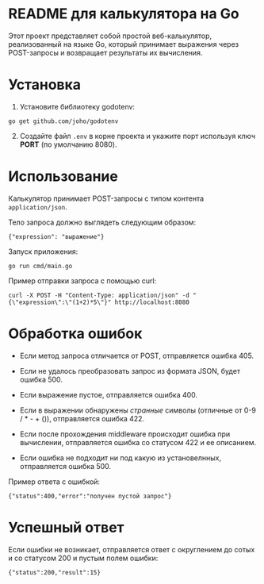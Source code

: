 # README для калькулятора на Go

Этот проект представляет собой простой веб-калькулятор, реализованный на языке Go, который принимает выражения через POST-запросы и возвращает результаты их вычисления.

# Установка

1. Установите библиотеку godotenv:

```
go get github.com/joho/godotenv
```

2. Создайте файл `.env` в корне проекта и укажите порт используя ключ **PORT** (по умолчанию 8080).

# Использование

Калькулятор принимает POST-запросы с типом контента `application/json`.

Тело запроса должно выглядеть следующим образом:

```
{"expression": "выражение"}
```

Запуск приложения:

```
go run cmd/main.go
```

Пример отправки запроса с помощью curl:

```
curl -X POST -H "Content-Type: application/json" -d "{\"expression\":\"(1+2)*5\"}" http://localhost:8080
```

# Обработка ошибок

- Если метод запроса отличается от POST, отправляется ошибка 405.

- Если не удалось преобразовать запрос из формата JSON, будет ошибка 500.

- Если выражение пустое, отправляется ошибка 400.

- Если в выражении обнаружены _странные_ символы (отличные от 0-9 / \* - + ()), отправляется ошибка 422.

- Если после прохождения middleware происходит ошибка при вычислении, отправляется ошибка со статусом 422 и ее описанием.

- Если ошибка не подходит ни под какую из установелнных, отправляется ошибка 500.

Пример ответа с ошибкой:

```
{"status":400,"error":"получен пустой запрос"}
```

# Успешный ответ

Если ошибки не возникает, отправляется ответ c округлением до сотых и со статусом 200 и пустым полем ошибки:

```
{"status":200,"result":15}
```
